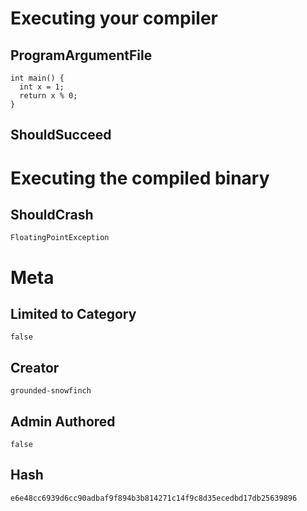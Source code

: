 # Executing your compiler

## ProgramArgumentFile

```
int main() {
  int x = 1;
  return x % 0;
}
```

## ShouldSucceed

# Executing the compiled binary

## ShouldCrash

```
FloatingPointException
```

# Meta

## Limited to Category

```
false
```

## Creator

```
grounded-snowfinch
```

## Admin Authored

```
false
```

## Hash

```
e6e48cc6939d6cc90adbaf9f894b3b814271c14f9c8d35ecedbd17db25639896
```
